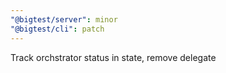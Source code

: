 ```yaml
---
"@bigtest/server": minor
"@bigtest/cli": patch
---
```


Track orchstrator status in state, remove delegate
